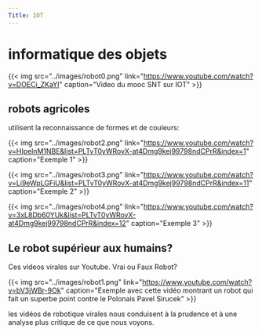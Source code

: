 ```yaml
---
Title: IOT
---
```


# informatique des objets



{{< img src="../images/robot0.png" link="https://www.youtube.com/watch?v=DOECi_ZKaYI"  caption="Video du mooc SNT sur IOT" >}} 

## robots agricoles

utilisent la reconnaissance de formes et de couleurs:

{{< img src="../images/robot2.png" link="https://www.youtube.com/watch?v=HIpelnM1NBE&list=PLTvT0yWRovX-at4Dmg9kej99798ndCPrR&index=1"  caption="Exemple 1" >}}

{{< img src="../images/robot3.png" link="https://www.youtube.com/watch?v=Li9eWpLGFiU&list=PLTvT0yWRovX-at4Dmg9kej99798ndCPrR&index=11"  caption="Exemple 2" >}}

{{< img src="../images/robot4.png" link="https://www.youtube.com/watch?v=3xL8Db60YUk&list=PLTvT0yWRovX-at4Dmg9kej99798ndCPrR&index=12"  caption="Exemple 3" >}}





## Le robot supérieur aux humains?
Ces videos virales sur Youtube. Vrai ou Faux Robot?

{{< img src="../images/robot1.png" link="https://www.youtube.com/watch?v=bV3jWBr-9Ok"  caption="Exemple avec cette vidéo montrant un robot qui fait un superbe point contre le Polonais Pavel Sirucek" >}} 

les vidéos de robotique virales nous conduisent à la prudence et à une analyse plus critique de ce que nous voyons.